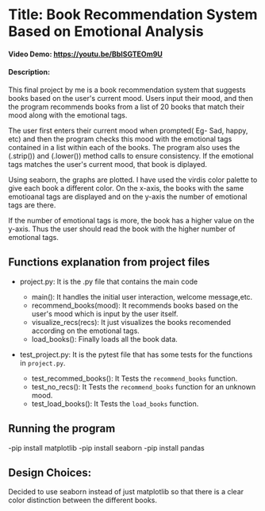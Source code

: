 # Title: Book Recommendation System Based on Emotional Analysis
#### Video Demo:  <https://youtu.be/BbISGTEOm9U>
#### Description:
This final project by me is a book recommendation system that suggests books based on the user's current mood. Users input their mood, and then the program recommends books from a list of 20 books that match their mood along with the emotional tags.

The user first enters their current mood when prompted( Eg- Sad, happy, etc) and then the program checks this mood with the emotional tags contained in a list within each of the books. The program also uses the (.strip()) and (.lower()) method calls to ensure consistency. If the emotional tags matches the user's current mood, that book is diplayed.

Using seaborn, the graphs are plotted. I have used the virdis color palette to give each book a different color. On the x-axis, the books with the same emotioanal tags are displayed and on the y-axis the number of emotional tags are there.

If the number of emotional tags is more, the book has a higher value on the y-axis. Thus the user should read the book with the higher number of emotional tags.



## Functions explanation from project files
- project.py: It is the .py file that contains the main code
  - main(): It handles the initial user interaction, welcome message,etc.
  - recommend_books(mood): It recommends books based on the user's mood which is input by the user itself.
  - visualize_recs(recs): It just visualizes the books recomended according on the emotional tags.
  - load_books(): Finally loads all the book data.

- test_project.py: It is the pytest file that has some tests for the functions in `project.py`.
  - test_recommed_books(): It Tests the `recommend_books` function.
  - test_no_recs(): It Tests the `recommend_books` function for an unknown mood.
  - test_load_books(): It Tests the `load_books` function.

## Running the program
-pip install matplotlib
-pip install seaborn
-pip install pandas

## Design Choices:
Decided to use seaborn instead of just matplotlib so that there is a clear color distinction between the different books.
